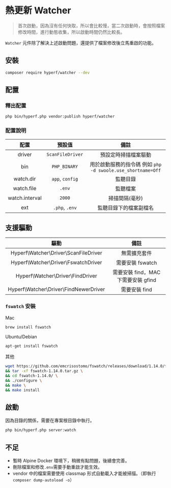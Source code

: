 # 熱更新 Watcher

> 首次啟動，因為沒有任何快取，所以會比較慢，當二次啟動時，會按照檔案修改時間，進行動態收集，所以啟動時間仍然比較長。

`Watcher` 元件除了解決上述啟動問題，還提供了檔案修改後立馬重啟的功能。

## 安裝

```bash
composer require hyperf/watcher --dev
```

## 配置

### 釋出配置

```bash
php bin/hyperf.php vendor:publish hyperf/watcher
```

### 配置說明

|      配置      |      預設值      |                            備註                             |
| :------------: | :--------------: | :---------------------------------------------------------: |
|     driver     | `ScanFileDriver` |                    預設定時掃描檔案驅動                     |
|      bin       |   `PHP_BINARY`   | 用於啟動服務的指令碼 例如 `php -d swoole.use_shortname=Off` |
|   watch.dir    | `app`, `config`  |                          監聽目錄                           |
|   watch.file   |      `.env`      |                          監聽檔案                           |
| watch.interval |      `2000`      |                       掃描間隔(毫秒)                        |
|      ext       |  `.php`, `.env`  |                   監聽目錄下的檔案副檔名                    |

## 支援驅動

|                 驅動                  |                備註                 |
| :-----------------------------------: | :---------------------------------: |
| Hyperf\Watcher\Driver\ScanFileDriver  |            無需擴充套件             |
|  Hyperf\Watcher\Driver\FswatchDriver  |          需要安裝 fswatch           |
|   Hyperf\Watcher\Driver\FindDriver    | 需要安裝 find，MAC 下需要安裝 gfind |
| Hyperf\Watcher\Driver\FindNewerDriver |            需要安裝 find            |

### `fswatch` 安裝

Mac

```bash
brew install fswatch
```

Ubuntu/Debian

```bash
apt-get install fswatch
```

其他

```bash
wget https://github.com/emcrisostomo/fswatch/releases/download/1.14.0/fswatch-1.14.0.tar.gz \
&& tar -xf fswatch-1.14.0.tar.gz \
&& cd fswatch-1.14.0/ \
&& ./configure \
&& make \
&& make install
```

## 啟動

因為目錄的關係，需要在專案根目錄中執行。

```bash
php bin/hyperf.php server:watch
```

## 不足

- 暫時 Alpine Docker 環境下，稍微有點問題，後續會完善。
- 刪除檔案和修改`.env`需要手動重啟才能生效。
- vendor 中的檔案需要使用 classmap 形式自動載入才能被掃描。（即執行`composer dump-autoload -o`）
